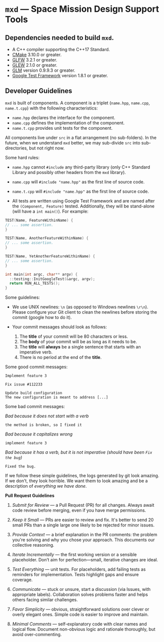 # `mxd` &mdash; Space Mission Design Support Tools

## Dependencies needed to build `mxd`.

* A C++ compiler supporting the C++17 Standard.
* [CMake](https://cmake.org/) 3.10.0 or greater.
* [GLFW](https://www.glfw.org/) 3.2.1 or greater.
* [GLEW](http://glew.sourceforge.net/) 2.1.0 or greater.
* [GLM](https://glm.g-truc.net/0.9.9/index.html) version 0.9.9.3 or greater.
* [Google Test Framework](https://github.com/google/googletest) version 1.8.1 or greater.

## Developer Guidelines

`mxd` is built of components. A component is a triplet (`name.hpp`, `name.cpp`,
`name.t.cpp`) with the following characteristics:

* `name.hpp` declares the interface for the component.
* `name.cpp` defines the implementation of the component.
* `name.t.cpp` provides unit tests for the component.

All components live under `src` in a flat arrangement (no sub-folders). In the
future, when we understand `mxd` better, we may sub-divide `src` into
sub-directories, but not right now.

Some hard rules:

* `name.hpp` cannot `#include` any third-party library (only C++ Standard
  Library and possibly other headers from the `mxd` library).

* `name.cpp` will `#include "name.hpp"` as the first line of source code.

* `name.t.cpp` will `#include "name.hpp"` as the first line of source code.

* All tests are written using Google Test Framework and are named after the
  `(Component, Feature)` tested. Additionally, they will be stand-alone (will have
  a `int main()`). For example:

```c++
TEST(Name, FeatureWithinName) {
// ... some assertion.
}

TEST(Name, AnotherFeatureWithinName) {
// ... some assertion.
}

TEST(Name, YetAnotherFeatureWithinName) {
// ... some assertion.
}

int main(int argc, char** argv) {
  ::testing::InitGoogleTest(&argc, argv);
  return RUN_ALL_TESTS();
}
```

Some guidelines:

* We use UNIX newlines: `\n` (as opposed to Windows newlines `\r\n`). Please
  configure your Git client to clean the newlines before storing the commit
  (google how to do it).

* Your commit messages should look as follows:

  1. The **title** of your commit will be 80 characters or less.
  2. The **body** of your commit will be as long as it needs to be.
  3. The **title** will **always** be a single sentence that starts with an
  imperative verb.
  4. There is no period at the end of the **title**.

Some good commit messages:

```
Implement feature 3
```

```
Fix issue #112233
```

```
Update build configuration
The new configuration is meant to address [...]
```

Some bad commit messages:

*Bad because it does not start with a verb*
```
the method is broken, so I fixed it
```

*Bad because it capitalizes wrong*
```
implement feature 3
```

*Bad because it has a verb, but it is not imperative (should have been `Fix the bug`)*

```
Fixed the bug.
```

If we follow these simple guidelines, the logs generated by git look amazing. If
we don't, they look horrible. We want them to look amazing and be a description
of *everything we have done*.

**Pull Request Guidelines**

1. *Submit for Review* &mdash; a Pull Request (PR) for all
changes. Always await code review before merging, even if you have
merge permissions.

2. *Keep it Small* &mdash; PRs are easier to review and fix. It's
better to send 20 small PRs than a single large one likely to be
rejected for minor issues.

3. *Provide Context* &mdash; a brief explanation in the PR comments:
the problem you're solving and why you chose your approach. This
documents our collective reasoning.

4. *Iterate Incrementally* &mdash; the first working version or a
sensible placeholder. Don’t aim for perfection—small, iterative
changes are ideal.

5. *Test Everything* &mdash; unit tests. For placeholders, add failing
tests as reminders for implementation. Tests highlight gaps and ensure
coverage.

6. *Communicate* &mdash; stuck or unsure, start a discussion (via
Issues, with appropriate labels). Collaboration solves problems faster
and helps others facing similar challenges.

7. *Favor Simplicity* &mdash; obvious, straightforward solutions over
clever or overly elegant ones. Simple code is easier to improve and
maintain.

8. *Minimal Comments* &mdash; self-explanatory code with clear names
and logical flow. Document non-obvious logic and rationale thoroughly,
but avoid over-commenting.
